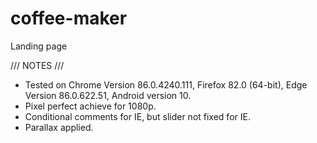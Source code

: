 # coffee-maker

Landing page

/// NOTES ///

- Tested on Chrome Version 86.0.4240.111, Firefox 82.0 (64-bit), Edge Version 86.0.622.51, Android version 10.
- Pixel perfect achieve for 1080p.
- Conditional comments for IE, but slider not fixed for IE.
- Parallax applied.
